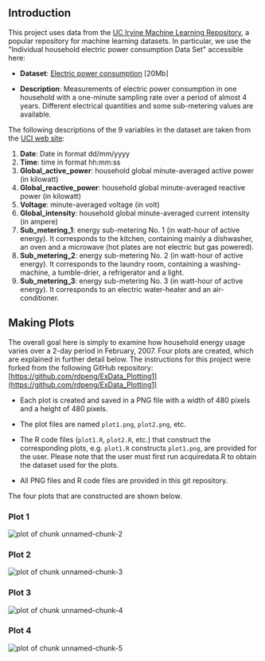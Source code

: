 ## Introduction

This project uses data from the <a href="http://archive.ics.uci.edu/ml/">UC Irvine Machine Learning Repository</a>, a popular repository for machine learning datasets. In particular, we use the "Individual household electric power consumption Data Set" accessible here:

* <b>Dataset</b>: <a href="https://d396qusza40orc.cloudfront.net/exdata%2Fdata%2Fhousehold_power_consumption.zip">Electric power consumption</a> [20Mb]

* <b>Description</b>: Measurements of electric power consumption in one household with a one-minute sampling rate over a period of almost 4 years. Different electrical quantities and some sub-metering values are available.


The following descriptions of the 9 variables in the dataset are taken from the <a href="https://archive.ics.uci.edu/ml/datasets/Individual+household+electric+power+consumption">UCI web site</a>:

<ol>
<li><b>Date</b>: Date in format dd/mm/yyyy </li>
<li><b>Time</b>: time in format hh:mm:ss </li>
<li><b>Global_active_power</b>: household global minute-averaged active power (in kilowatt) </li>
<li><b>Global_reactive_power</b>: household global minute-averaged reactive power (in kilowatt) </li>
<li><b>Voltage</b>: minute-averaged voltage (in volt) </li>
<li><b>Global_intensity</b>: household global minute-averaged current intensity (in ampere) </li>
<li><b>Sub_metering_1</b>: energy sub-metering No. 1 (in watt-hour of active energy). It corresponds to the kitchen, containing mainly a dishwasher, an oven and a microwave (hot plates are not electric but gas powered). </li>
<li><b>Sub_metering_2</b>: energy sub-metering No. 2 (in watt-hour of active energy). It corresponds to the laundry room, containing a washing-machine, a tumble-drier, a refrigerator and a light. </li>
<li><b>Sub_metering_3</b>: energy sub-metering No. 3 (in watt-hour of active energy). It corresponds to an electric water-heater and an air-conditioner.</li>
</ol>

## Making Plots

The overall goal here is simply to examine how household energy usage varies over a 2-day period in February, 2007. Four plots are created, which are explained in further detail below.
The instructions for this project were forked from the following GitHub repository:
[https://github.com/rdpeng/ExData_Plotting1](https://github.com/rdpeng/ExData_Plotting1)


* Each plot is created and saved in a PNG file with a width of 480 pixels and a height of 480 pixels.

* The plot files are named `plot1.png`, `plot2.png`, etc.

* The R code files (`plot1.R`, `plot2.R`, etc.) that construct the corresponding plots, e.g. `plot1.R` constructs `plot1.png`, are provided for the user. Please note that the user must first run acquiredata.R to obtain the dataset used for the plots.

* All PNG files and R code files are provided in this git repository.

The four plots that are constructed are shown below. 


### Plot 1


![plot of chunk unnamed-chunk-2](figure/unnamed-chunk-2.png) 


### Plot 2

![plot of chunk unnamed-chunk-3](figure/unnamed-chunk-3.png) 


### Plot 3

![plot of chunk unnamed-chunk-4](figure/unnamed-chunk-4.png) 


### Plot 4

![plot of chunk unnamed-chunk-5](figure/unnamed-chunk-5.png) 

